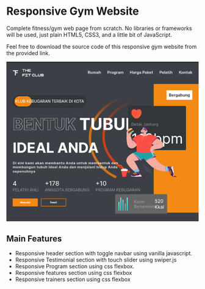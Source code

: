 
# Responsive Gym Website

Complete fitness/gym web page from scratch. No libraries or frameworks will be used, just plain HTML5, CSS3, and a little bit of JavaScript.

Feel free to download the source code of this responsive gym website from the provided link.

![Gym Website](assets/images/hero.png)


## Main Features

- Responsive header section with toggle navbar using vanilla javascript.
- Responsive Testimonial section with touch slider using swiper.js
- Responsive  Program section using css flexbox.
- Responsive features section using css flexbox
- Responsive trainers section using css flexbox


